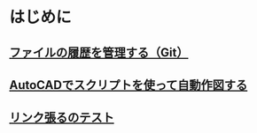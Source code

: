 # はじめに

## [ファイルの履歴を管理する（Git）](git.md)

## [AutoCADでスクリプトを使って自動作図する](autocad_script.md)

## [リンク張るのテスト](TEST1.md)
